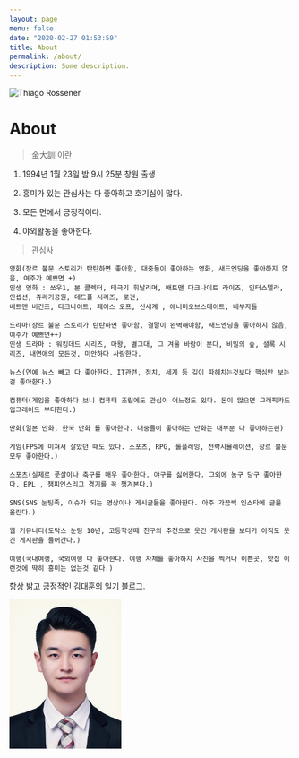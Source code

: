 ```yaml
---
layout: page
menu: false
date: "2020-02-27 01:53:59"
title: About
permalink: /about/
description: Some description.
---
```


<img class="img-rounded" src="/assets/img/uploads/가족2.png" alt="Thiago Rossener" width="200">

# About

> 金大訓 이란

1. 1994년 1월 23일 밤 9시 25분 창원 출생

2. 흥미가 있는 관심사는 다 좋아하고 호기심이 많다.

3. 모든 면에서 긍정적이다.

4. 야외활동을 좋아한다.

> 관심사

```
영화(장르 불문 스토리가 탄탄하면 좋아함, 대중들이 좋아하는 영화, 새드엔딩을 좋아하지 않음, 여주가 예쁘면 +)
인생 영화 : 쏘우1, 본 콜렉터, 태극기 휘날리며, 배트맨 다크나이트 라이즈, 인터스텔라, 인셉션, 쥬라기공원, 데드풀 시리즈, 로건,
배트맨 비긴즈, 다크나이트, 페이스 오프, 신세계 , 에너미오브스테이트, 내부자들

드라마(장르 불문 스토리가 탄탄하면 좋아함, 결말이 완벽해야함, 새드엔딩을 좋아하지 않음, 여주가 예쁘면++)
인생 드라마 : 워킹데드 시리즈, 마왕, 별그대, 그 겨울 바람이 분다, 비밀의 숲, 셜록 시리즈, 내연애의 모든것, 미안하다 사랑한다.

뉴스(연예 뉴스 빼고 다 좋아한다. IT관련, 정치, 세계 등 깊이 파헤치는것보다 핵심만 보는걸 좋아한다.)

컴퓨터(게임을 좋아하다 보니 컴퓨터 조립에도 관심이 어느정도 있다. 돈이 많으면 그래픽카드 업그레이드 부터한다.)

만화(일본 만화, 한국 만화 를 좋아한다. 대중들이 좋아하는 만화는 대부분 다 좋아하는편)

게임(FPS에 미쳐서 살았던 때도 있다. 스포츠, RPG, 롤플레잉, 전략시뮬레이션, 장르 불문 모두 좋아한다.)

스포츠(실제로 풋살이나 축구를 매우 좋아한다. 야구를 싫어한다. 그외에 농구 당구 좋아한다. EPL , 챔피언스리그 경기를 꼭 챙겨본다.)

SNS(SNS 눈팅족, 이슈가 되는 영상이나 게시글들을 좋아한다. 아주 가끔씩 인스타에 글을 올린다.)

웹 커뮤니티(도탁스 눈팅 10년, 고등학생때 친구의 추천으로 웃긴 게시판을 보다가 아직도 웃긴 게시판을 들어간다.)

여행(국내여행, 국외여행 다 좋아한다. 여행 자체를 좋아하지 사진을 찍거나 이쁜곳, 맛집 이런것에 딱히 흥미는 없는것 같다.)

```

항상 밝고 긍정적인 김대훈의 일기 블로그.

<img class="img-rounded" src="/assets/img/uploads/대훈2.jpg" alt="Thiago Rossener" width="200">
